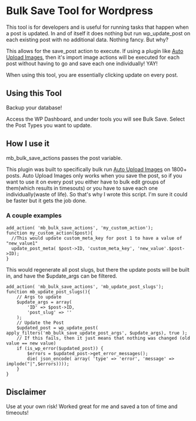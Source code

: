 # Bulk Save Tool for Wordpress

This tool is for developers and is useful for running tasks that happen when a post is updated. In and of itself it does nothing but run wp_update_post on each existing post with no additional data. Nothing fancy. But why?

This allows for the save_post action to execute. If using a plugin like [Auto Upload Images](https://wordpress.org/plugins/auto-upload-images/), then it's import image actions will be executed for each post without having to go and save each one individually! YAY! 

When using this tool, you are essentially clicking update on every post.

## Using this Tool

Backup your database! 

Access the WP Dashboard, and under tools you will see Bulk Save. Select the Post Types you want to update. 

## How I use it

mb_bulk_save_actions passes the post variable.

This plugin was built to specifically bulk run [Auto Upload Images](https://wordpress.org/plugins/auto-upload-images/) on 1800+ posts. Auto Upload Images only works when you save the post, so if you want to use it on every post you either have to bulk edit groups of them(which results in timesouts) or you have to save each one individually(waste of life). So that's why I wrote this script. I'm sure it could be faster but it gets the job done.

### A couple examples

```
add_action( 'mb_bulk_save_actions', 'my_custom_action');
function my_custom_action($post){
  //This would update custom_meta_key for post 1 to have a value of "new_value1"
  update_post_meta( $post->ID, 'custom_meta_key', 'new_value'.$post->ID);
}
```

This would regenerate all post slugs, but there the update posts will be built in, and have the $update_args can be filtered.
```
add_action( 'mb_bulk_save_actions', 'mb_update_post_slugs');
function mb_update_post_slugs(){
	// Args to update
	$update_args = array(
		'ID' => $post->ID,
		'post_slug' => ''
	);
	// Update the Post
	$updated_post = wp_update_post( apply_filters('mb_bulk_save_update_post_args', $update_args), true );						  
	// If this fails, then it just means that nothing was changed (old value == new value)
	if (is_wp_error($updated_post)) {
		$errors = $updated_post->get_error_messages();
		die( json_encode( array( 'type' => 'error', 'message' => implode("|",$errors))));
	}
}
```

## Disclaimer

Use at your own risk! Worked great for me and saved a ton of time and timeouts!
